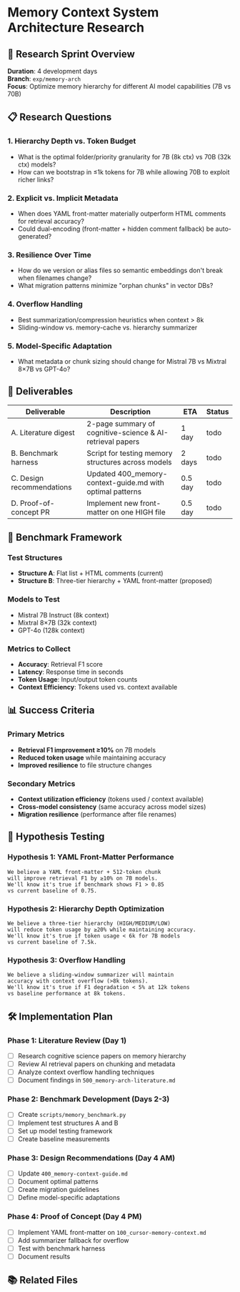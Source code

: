 # Memory Context System Architecture Research

<!-- MEMORY_CONTEXT: HIGH - Research framework for optimizing memory hierarchy across different AI model capabilities -->

<!-- MODULE_REFERENCE: 400_few-shot-context-examples_memory_context_examples.md -->
<!-- MODULE_REFERENCE: 400_migration-upgrade-guide_ai_model_upgrade_procedures.md -->
<!-- MODULE_REFERENCE: 400_system-overview_system_architecture_macro_view.md -->
<!-- MODULE_REFERENCE: 400_few-shot-context-examples.md -->
<!-- MODULE_REFERENCE: 400_migration-upgrade-guide.md -->
## 🎯 Research Sprint Overview

**Duration**: 4 development days  
**Branch**: `exp/memory-arch`  
**Focus**: Optimize memory hierarchy for different AI model capabilities (7B vs 70B)

## 📋 Research Questions

### 1. Hierarchy Depth vs. Token Budget
- What is the optimal folder/priority granularity for 7B (8k ctx) vs 70B (32k ctx) models?
- How can we bootstrap in ≤1k tokens for 7B while allowing 70B to exploit richer links?

### 2. Explicit vs. Implicit Metadata
- When does YAML front-matter materially outperform HTML comments for retrieval accuracy?
- Could dual-encoding (front-matter + hidden comment fallback) be auto-generated?

### 3. Resilience Over Time
- How do we version or alias files so semantic embeddings don't break when filenames change?
- What migration patterns minimize "orphan chunks" in vector DBs?

### 4. Overflow Handling
- Best summarization/compression heuristics when context > 8k
- Sliding-window vs. memory-cache vs. hierarchy summarizer

### 5. Model-Specific Adaptation
- What metadata or chunk sizing should change for Mistral 7B vs Mixtral 8×7B vs GPT-4o?

## 🚀 Deliverables

| Deliverable | Description | ETA | Status |
|-------------|-------------|-----|--------|
| A. Literature digest | 2-page summary of cognitive-science & AI-retrieval papers | 1 day | todo |
| B. Benchmark harness | Script for testing memory structures across models | 2 days | todo |
| C. Design recommendations | Updated 400_memory-context-guide.md with optimal patterns | 0.5 day | todo |
| D. Proof-of-concept PR | Implement new front-matter on one HIGH file | 0.5 day | todo |

## 🧪 Benchmark Framework

### Test Structures
- **Structure A**: Flat list + HTML comments (current)
- **Structure B**: Three-tier hierarchy + YAML front-matter (proposed)

### Models to Test
- Mistral 7B Instruct (8k context)
- Mixtral 8×7B (32k context)  
- GPT-4o (128k context)

### Metrics to Collect
- **Accuracy**: Retrieval F1 score
- **Latency**: Response time in seconds
- **Token Usage**: Input/output token counts
- **Context Efficiency**: Tokens used vs. context available

## 📊 Success Criteria

### Primary Metrics
- **Retrieval F1 improvement ≥10%** on 7B models
- **Reduced token usage** while maintaining accuracy
- **Improved resilience** to file structure changes

### Secondary Metrics
- **Context utilization efficiency** (tokens used / context available)
- **Cross-model consistency** (same accuracy across model sizes)
- **Migration resilience** (performance after file renames)

## 🔬 Hypothesis Testing

### Hypothesis 1: YAML Front-Matter Performance
```
We believe a YAML front-matter + 512-token chunk
will improve retrieval F1 by ≥10% on 7B models.
We'll know it's true if benchmark shows F1 > 0.85
vs current baseline of 0.75.
```

### Hypothesis 2: Hierarchy Depth Optimization
```
We believe a three-tier hierarchy (HIGH/MEDIUM/LOW)
will reduce token usage by ≥20% while maintaining accuracy.
We'll know it's true if token usage < 6k for 7B models
vs current baseline of 7.5k.
```

### Hypothesis 3: Overflow Handling
```
We believe a sliding-window summarizer will maintain
accuracy with context overflow (>8k tokens).
We'll know it's true if F1 degradation < 5% at 12k tokens
vs baseline performance at 8k tokens.
```

## 🛠️ Implementation Plan

### Phase 1: Literature Review (Day 1)
- [ ] Research cognitive science papers on memory hierarchy
- [ ] Review AI retrieval papers on chunking and metadata
- [ ] Analyze context overflow handling techniques
- [ ] Document findings in `500_memory-arch-literature.md`

### Phase 2: Benchmark Development (Days 2-3)
- [ ] Create `scripts/memory_benchmark.py`
- [ ] Implement test structures A and B
- [ ] Set up model testing framework
- [ ] Create baseline measurements

### Phase 3: Design Recommendations (Day 4 AM)
- [ ] Update `400_memory-context-guide.md`
- [ ] Document optimal patterns
- [ ] Create migration guidelines
- [ ] Define model-specific adaptations

### Phase 4: Proof of Concept (Day 4 PM)
- [ ] Implement YAML front-matter on `100_cursor-memory-context.md`
- [ ] Add summarizer fallback for overflow
- [ ] Test with benchmark harness
- [ ] Document results

## 📚 Related Files

<!-- CONTEXT_REFERENCE: 400_memory-context-guide.md -->
<!-- SYSTEM_FILES: 400_system-overview_advanced_features.md -->
<!-- WORKFLOW_FILES: 001_create-prd.md, 002_generate-tasks.md, 003_process-task-list.md --> 